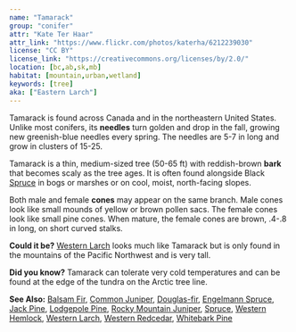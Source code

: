 ```yaml
---
name: "Tamarack"
group: "conifer"
attr: "Kate Ter Haar"
attr_link: "https://www.flickr.com/photos/katerha/6212239030"
license: "CC BY"
license_link: "https://creativecommons.org/licenses/by/2.0/"
location: [bc,ab,sk,mb]
habitat: [mountain,urban,wetland]
keywords: [tree]
aka: ["Eastern Larch"]
---
```

Tamarack is found across Canada and in the northeastern United States. Unlike most conifers, its **needles** turn golden and drop in the fall, growing new greenish-blue needles every spring. The needles are 5-7 in long and grow in clusters of 15-25.

Tamarack is a thin, medium-sized tree (50-65 ft) with reddish-brown **bark** that becomes scaly as the tree ages. It is often found alongside Black [Spruce](/trees/spruce/) in bogs or marshes or on cool, moist, north-facing slopes.

Both male and female **cones** may appear on the same branch. Male cones look like small mounds of yellow or brown pollen sacs. The female cones look like small pine cones. When mature, the female cones are brown, .4-.8 in long, on short curved stalks.

**Could it be?** [Western Larch](/trees/westlar/) looks much like Tamarack but is only found in the mountains of the Pacific Northwest and is very tall.

**Did you know?** Tamarack can tolerate very cold temperatures and can be found at the edge of the tundra on the Arctic tree line.

<!-- generated, do not edit -->
**See Also:**
[Balsam Fir](/trees/balfir/),
[Common Juniper](/trees/comjun/),
[Douglas-fir](/trees/dougfir/),
[Engelmann Spruce](/trees/engel/),
[Jack Pine](/trees/jack/),
[Lodgepole Pine](/trees/lodge/),
[Rocky Mountain Juniper](/trees/rockyjun/),
[Spruce](/trees/spruce/),
[Western Hemlock](/trees/westhem/),
[Western Larch](/trees/westlar/),
[Western Redcedar](/trees/westred/),
[Whitebark Pine](/trees/whbark/)
